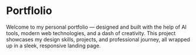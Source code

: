 # Portflolio
Welcome to my personal portfolio — designed and built with the help of AI tools, modern web technologies, and a dash of creativity. This project showcases my design skills, projects, and professional journey, all wrapped up in a sleek, responsive landing page.
